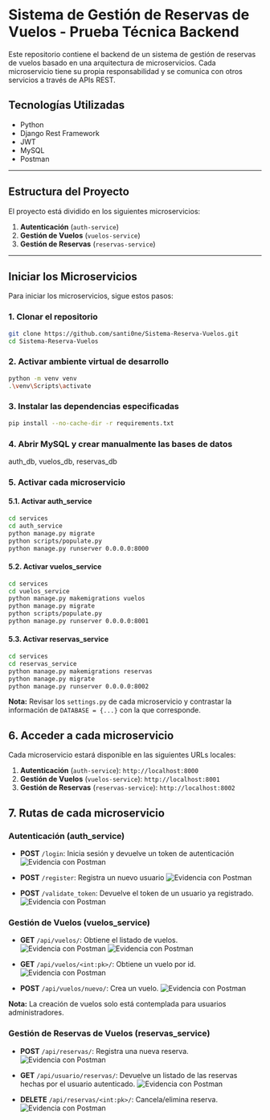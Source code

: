 # **Sistema de Gestión de Reservas de Vuelos - Prueba Técnica Backend**

Este repositorio contiene el backend de un sistema de gestión de reservas de vuelos basado en una arquitectura de microservicios. Cada microservicio tiene su propia responsabilidad y se comunica con otros servicios a través de APIs REST.

## **Tecnologías Utilizadas**

- Python
- Django Rest Framework
- JWT
- MySQL
- Postman 

---

## **Estructura del Proyecto**

El proyecto está dividido en los siguientes microservicios:

1. **Autenticación** (`auth-service`)
2. **Gestión de Vuelos** (`vuelos-service`)
3. **Gestión de Reservas** (`reservas-service`)

---

## **Iniciar los Microservicios**

Para iniciar los microservicios, sigue estos pasos:

### **1. Clonar el repositorio**

```bash
git clone https://github.com/santi0ne/Sistema-Reserva-Vuelos.git
cd Sistema-Reserva-Vuelos
```

### **2. Activar ambiente virtual de desarrollo**
```bash
python -m venv venv
.\venv\Scripts\activate
```

### **3. Instalar las dependencias especificadas**
```bash
pip install --no-cache-dir -r requirements.txt                                
```

### **4. Abrir MySQL y crear manualmente las bases de datos** 
auth_db, vuelos_db, reservas_db

### **5. Activar cada microservicio**

#### **5.1. Activar auth_service**
```bash
cd services
cd auth_service
python manage.py migrate
python scripts/populate.py
python manage.py runserver 0.0.0.0:8000
```
#### **5.2. Activar vuelos_service**
```bash
cd services
cd vuelos_service
python manage.py makemigrations vuelos
python manage.py migrate
python scripts/populate.py
python manage.py runserver 0.0.0.0:8001
```

#### **5.3. Activar reservas_service**
```bash
cd services
cd reservas_service
python manage.py makemigrations reservas
python manage.py migrate
python manage.py runserver 0.0.0.0:8002
```

**Nota:** Revisar los `settings.py` de cada microservicio y contrastar la información de `DATABASE = {...}` con la que corresponde.

## **6. Acceder a cada microservicio** 
Cada microservicio estará disponible en las siguientes URLs locales:

1. **Autenticación** (`auth-service`): `http://localhost:8000`
2. **Gestión de Vuelos** (`vuelos-service`): `http://localhost:8001`
3. **Gestión de Reservas** (`reservas-service`): `http://localhost:8002`

## **7. Rutas de cada microservicio**

### **Autenticación (auth_service)**
- **POST** `/login`: Inicia sesión y devuelve un token de autenticación
![Evidencia con Postman](https://i.ibb.co/yFSy6p1w/imagen-2025-02-09-043202214.png)

- **POST** `/register`: Registra un nuevo usuario
![Evidencia con Postman](https://i.ibb.co/5X52gmtQ/imagen-2025-02-09-043446711.png)

- **POST** `/validate_token`: Devuelve el token de un usuario ya registrado.
![Evidencia con Postman](https://i.ibb.co/2XXJqtT/imagen-2025-02-09-043636653.png)

### **Gestión de Vuelos (vuelos_service)**
- **GET** `/api/vuelos/`: Obtiene el listado de vuelos.
![Evidencia con Postman](https://i.ibb.co/Pv31PwKp/Screenshot-2025-02-09-043941.png)
![Evidencia con Postman](https://i.ibb.co/qYrfpJrf/imagen-2025-02-09-044205764.png)

- **GET** `/api/vuelos/<int:pk>/`: Obtiene un vuelo por id.
![Evidencia con Postman](https://i.ibb.co/xqt6KfMP/imagen-2025-02-09-044326267.png)

- **POST** `/api/vuelos/nuevo/`: Crea un vuelo.
![Evidencia con Postman](https://i.ibb.co/ZzZGz7Lj/imagen-2025-02-09-044604579.png)

**Nota:** La creación de vuelos solo está contemplada para usuarios administradores.

### **Gestión de Reservas de Vuelos (reservas_service)**
- **POST** `/api/reservas/`: Registra una nueva reserva.
![Evidencia con Postman](https://i.ibb.co/5g5Tf6JC/imagen-2025-02-09-044719841.png)

- **GET** `/api/usuario/reservas/`: Devuelve un listado de las reservas hechas por el usuario autenticado.
![Evidencia con Postman](https://i.ibb.co/yFCfZFVs/imagen-2025-02-09-044850747.png)

- **DELETE** `/api/reservas/<int:pk>/`: Cancela/elimina reserva.
![Evidencia con Postman](https://i.ibb.co/v4Thg3QB/imagen-2025-02-09-045008451.png)